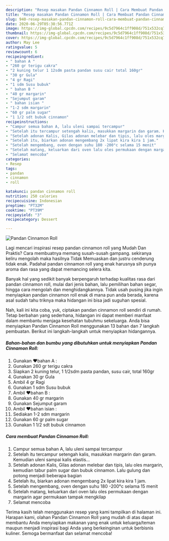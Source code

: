 ```yaml
---
description: "Resep masakan Pandan Cinnamon Roll | Cara Membuat Pandan Cinnamon Roll Yang Sedap"
title: "Resep masakan Pandan Cinnamon Roll | Cara Membuat Pandan Cinnamon Roll Yang Sedap"
slug: 940-resep-masakan-pandan-cinnamon-roll-cara-membuat-pandan-cinnamon-roll-yang-sedap
date: 2020-06-29T05:38:56.771Z
image: https://img-global.cpcdn.com/recipes/9c5d7964c1ff908d/751x532cq70/pandan-cinnamon-roll-foto-resep-utama.jpg
thumbnail: https://img-global.cpcdn.com/recipes/9c5d7964c1ff908d/751x532cq70/pandan-cinnamon-roll-foto-resep-utama.jpg
cover: https://img-global.cpcdn.com/recipes/9c5d7964c1ff908d/751x532cq70/pandan-cinnamon-roll-foto-resep-utama.jpg
author: May Lee
ratingvalue: 5
reviewcount: 6
recipeingredient:
- " bahan A "
- "260 gr terigu cakra"
- "2 kuning telur 1 12sdm pasta pandan susu cair total 160gr"
- "30 gr Gula"
- "4 gr Ragi"
- "1 sdm Susu bubuk"
- " bahan B "
- "40 gr margarin"
- "Sejumput garam"
- " bahan isian "
- "1-2 sdm margarin"
- "60 gr palm sugar"
- "1 1/2 sdt bubuk cinnamon"
recipeinstructions:
- "Campur semua bahan A, lalu uleni sampai tercampur"
- "Setelah itu tercampur setengah kalis, masukkan margarin dan garam. Kemudian uleni sampai kalis elastis..."
- "Setelah adonan Kalis, Gilas adonan melebar dan tipis, lalu oles margarin, kemudian tabur palm sugar dan bubuk cinnamon. Lalu gulung dan potong menjadi beberapa bagian"
- "Setelah itu, biarkan adonan mengembang 2x lipat kira kira 1 jam."
- "Setelah mengembang, oven dengan suhu 180 -200°c selama 15 menit"
- "Setelah matang, keluarkan dari oven lalu oles permukaan dengan margarin agar permukaan tampak mengkilap"
- "Selamat mencoba"
categories:
- Resep
tags:
- pandan
- cinnamon
- roll

katakunci: pandan cinnamon roll 
nutrition: 250 calories
recipecuisine: Indonesian
preptime: "PT32M"
cooktime: "PT39M"
recipeyield: "3"
recipecategory: Dessert

---
```



![Pandan Cinnamon Roll](https://img-global.cpcdn.com/recipes/9c5d7964c1ff908d/751x532cq70/pandan-cinnamon-roll-foto-resep-utama.jpg)

Lagi mencari inspirasi resep pandan cinnamon roll yang Mudah Dan Praktis? Cara membuatnya memang susah-susah gampang. sekiranya keliru mengolah maka hasilnya Tidak Memuaskan dan justru cenderung tidak enak. Padahal pandan cinnamon roll yang enak harusnya sih punya aroma dan rasa yang dapat memancing selera kita.

Banyak hal yang sedikit banyak berpengaruh terhadap kualitas rasa dari pandan cinnamon roll, mulai dari jenis bahan, lalu pemilihan bahan segar, hingga cara mengolah dan menghidangkannya. Tidak usah pusing jika ingin menyiapkan pandan cinnamon roll enak di mana pun anda berada, karena asal sudah tahu triknya maka hidangan ini bisa jadi suguhan spesial.




Nah, kali ini kita coba, yuk, ciptakan pandan cinnamon roll sendiri di rumah. Tetap berbahan yang sederhana, hidangan ini dapat memberi manfaat dalam membantu menjaga kesehatan tubuhmu sekeluarga. Anda bisa menyiapkan Pandan Cinnamon Roll menggunakan 13 bahan dan 7 langkah pembuatan. Berikut ini langkah-langkah untuk menyiapkan hidangannya.

<!--inarticleads1-->

##### Bahan-bahan dan bumbu yang dibutuhkan untuk menyiapkan Pandan Cinnamon Roll:

1. Gunakan  ❤️bahan A :
1. Gunakan 260 gr terigu cakra
1. Siapkan 2 kuning telur, 1 1/2sdm pasta pandan, susu cair, total 160gr
1. Gunakan 30 gr Gula
1. Ambil 4 gr Ragi
1. Gunakan 1 sdm Susu bubuk
1. Ambil  ❤️bahan B :
1. Gunakan 40 gr margarin
1. Gunakan Sejumput garam
1. Ambil  ❤️bahan isian :
1. Sediakan 1-2 sdm margarin
1. Gunakan 60 gr palm sugar
1. Gunakan 1 1/2 sdt bubuk cinnamon




<!--inarticleads2-->

##### Cara membuat Pandan Cinnamon Roll:

1. Campur semua bahan A, lalu uleni sampai tercampur
1. Setelah itu tercampur setengah kalis, masukkan margarin dan garam. Kemudian uleni sampai kalis elastis...
1. Setelah adonan Kalis, Gilas adonan melebar dan tipis, lalu oles margarin, kemudian tabur palm sugar dan bubuk cinnamon. Lalu gulung dan potong menjadi beberapa bagian
1. Setelah itu, biarkan adonan mengembang 2x lipat kira kira 1 jam.
1. Setelah mengembang, oven dengan suhu 180 -200°c selama 15 menit
1. Setelah matang, keluarkan dari oven lalu oles permukaan dengan margarin agar permukaan tampak mengkilap
1. Selamat mencoba




Terima kasih telah menggunakan resep yang kami tampilkan di halaman ini. Harapan kami, olahan Pandan Cinnamon Roll yang mudah di atas dapat membantu Anda menyiapkan makanan yang enak untuk keluarga/teman maupun menjadi inspirasi bagi Anda yang berkeinginan untuk berbisnis kuliner. Semoga bermanfaat dan selamat mencoba!
